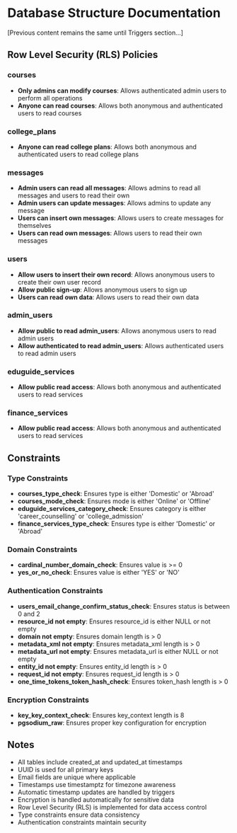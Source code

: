 # Database Structure Documentation

[Previous content remains the same until Triggers section...]

## Row Level Security (RLS) Policies

### courses
- **Only admins can modify courses**: Allows authenticated admin users to perform all operations
- **Anyone can read courses**: Allows both anonymous and authenticated users to read courses

### college_plans
- **Anyone can read college plans**: Allows both anonymous and authenticated users to read college plans

### messages
- **Admin users can read all messages**: Allows admins to read all messages and users to read their own
- **Admin users can update messages**: Allows admins to update any message
- **Users can insert own messages**: Allows users to create messages for themselves
- **Users can read own messages**: Allows users to read their own messages

### users
- **Allow users to insert their own record**: Allows anonymous users to create their own user record
- **Allow public sign-up**: Allows anonymous users to sign up
- **Users can read own data**: Allows users to read their own data

### admin_users
- **Allow public to read admin_users**: Allows anonymous users to read admin users
- **Allow authenticated to read admin_users**: Allows authenticated users to read admin users

### eduguide_services
- **Allow public read access**: Allows both anonymous and authenticated users to read services

### finance_services
- **Allow public read access**: Allows both anonymous and authenticated users to read services

## Constraints

### Type Constraints
- **courses_type_check**: Ensures type is either 'Domestic' or 'Abroad'
- **courses_mode_check**: Ensures mode is either 'Online' or 'Offline'
- **eduguide_services_category_check**: Ensures category is either 'career_counselling' or 'college_admission'
- **finance_services_type_check**: Ensures type is either 'Domestic' or 'Abroad'

### Domain Constraints
- **cardinal_number_domain_check**: Ensures value is >= 0
- **yes_or_no_check**: Ensures value is either 'YES' or 'NO'

### Authentication Constraints
- **users_email_change_confirm_status_check**: Ensures status is between 0 and 2
- **resource_id not empty**: Ensures resource_id is either NULL or not empty
- **domain not empty**: Ensures domain length is > 0
- **metadata_xml not empty**: Ensures metadata_xml length is > 0
- **metadata_url not empty**: Ensures metadata_url is either NULL or not empty
- **entity_id not empty**: Ensures entity_id length is > 0
- **request_id not empty**: Ensures request_id length is > 0
- **one_time_tokens_token_hash_check**: Ensures token_hash length is > 0

### Encryption Constraints
- **key_key_context_check**: Ensures key_context length is 8
- **pgsodium_raw**: Ensures proper key configuration for encryption

## Notes
- All tables include created_at and updated_at timestamps
- UUID is used for all primary keys
- Email fields are unique where applicable
- Timestamps use timestamptz for timezone awareness
- Automatic timestamp updates are handled by triggers
- Encryption is handled automatically for sensitive data
- Row Level Security (RLS) is implemented for data access control
- Type constraints ensure data consistency
- Authentication constraints maintain security